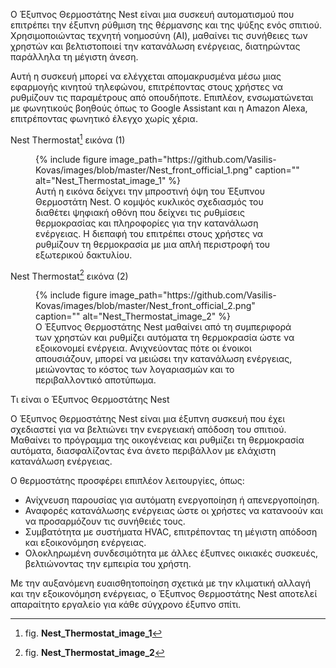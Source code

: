 Ο Έξυπνος Θερμοστάτης Nest είναι μια συσκευή αυτοματισμού που επιτρέπει την έξυπνη ρύθμιση της θέρμανσης και της ψύξης ενός σπιτιού.
Χρησιμοποιώντας τεχνητή νοημοσύνη (AI), μαθαίνει τις συνήθειες των χρηστών και βελτιστοποιεί την κατανάλωση ενέργειας, διατηρώντας παράλληλα τη μέγιστη άνεση.

Αυτή η συσκευή μπορεί να ελέγχεται απομακρυσμένα μέσω μιας εφαρμογής κινητού τηλεφώνου, επιτρέποντας στους χρήστες να ρυθμίζουν τις παραμέτρους από οπουδήποτε.
Επιπλέον, ενσωματώνεται με φωνητικούς βοηθούς όπως το Google Assistant και η Amazon Alexa, επιτρέποντας φωνητικό έλεγχο χωρίς χέρια.

Nest Thermostat[^1] εικόνα (1)
<figure id="fig:Nest1">
{% include figure image_path="https://github.com/Vasilis-Kovas/images/blob/master/Nest_front_official_1.png" caption="" alt="Nest_Thermostat_image_1" %}
<figcaption>
Αυτή η εικόνα δείχνει την μπροστινή όψη του Έξυπνου Θερμοστάτη Nest. Ο κομψός κυκλικός σχεδιασμός του διαθέτει ψηφιακή οθόνη που δείχνει τις ρυθμίσεις θερμοκρασίας και πληροφορίες για την κατανάλωση ενέργειας. 
Η διεπαφή του επιτρέπει στους χρήστες να ρυθμίζουν τη θερμοκρασία με μια απλή περιστροφή του εξωτερικού δακτυλίου.
</figcaption>
</figure>

Nest Thermostat[^2] εικόνα (2)
<figure id="fig:Nest2">
{% include figure image_path="https://github.com/Vasilis-Kovas/images/blob/master/Nest_front_official_2.png" caption="" alt="Nest_Thermostat_image_2" %}
<figcaption>
Ο Έξυπνος Θερμοστάτης Nest μαθαίνει από τη συμπεριφορά των χρηστών και ρυθμίζει αυτόματα τη θερμοκρασία ώστε να εξοικονομεί ενέργεια. 
Ανιχνεύοντας πότε οι ένοικοι απουσιάζουν, μπορεί να μειώσει την κατανάλωση ενέργειας, μειώνοντας το κόστος των λογαριασμών και το περιβαλλοντικό αποτύπωμα.
</figcaption>
</figure>

Τι είναι ο Έξυπνος Θερμοστάτης Nest

Ο Έξυπνος Θερμοστάτης Nest είναι μια έξυπνη συσκευή που έχει σχεδιαστεί για να βελτιώνει την ενεργειακή απόδοση του σπιτιού.
Μαθαίνει το πρόγραμμα της οικογένειας και ρυθμίζει τη θερμοκρασία αυτόματα, διασφαλίζοντας ένα άνετο περιβάλλον με ελάχιστη κατανάλωση ενέργειας.

Ο θερμοστάτης προσφέρει επιπλέον λειτουργίες, όπως:
- Ανίχνευση παρουσίας για αυτόματη ενεργοποίηση ή απενεργοποίηση.
- Αναφορές κατανάλωσης ενέργειας ώστε οι χρήστες να κατανοούν και να προσαρμόζουν τις συνήθειές τους.
- Συμβατότητα με συστήματα HVAC, επιτρέποντας τη μέγιστη απόδοση και εξοικονόμηση ενέργειας.
- Ολοκληρωμένη συνδεσιμότητα με άλλες έξυπνες οικιακές συσκευές, βελτιώνοντας την εμπειρία του χρήστη.

Με την αυξανόμενη ευαισθητοποίηση σχετικά με την κλιματική αλλαγή και την εξοικονόμηση ενέργειας, ο Έξυπνος Θερμοστάτης Nest αποτελεί απαραίτητο εργαλείο για κάθε σύγχρονο έξυπνο σπίτι.

[^1]: fig. **Nest_Thermostat_image_1**

[^2]: fig. **Nest_Thermostat_image_2**

